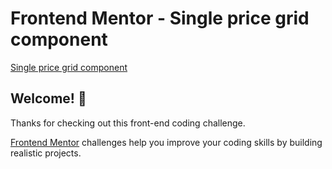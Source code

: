 # Frontend Mentor - Single price grid component

<a href="https://single-price-grid-83b11.web.app/" target="_blank">Single price grid component</a>

## Welcome! 👋

Thanks for checking out this front-end coding challenge.

[Frontend Mentor](https://www.frontendmentor.io) challenges help you improve your coding skills by building realistic projects.


